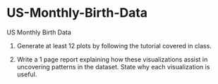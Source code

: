 # US-Monthly-Birth-Data
US Monthly Birth Data


1. Generate at least 12 plots by following the tutorial covered in class.

2. Write a 1 page report explaining how these visualizations assist in uncovering patterns in the dataset. State why each visualization is useful.
